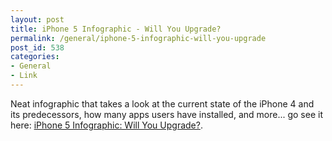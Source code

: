 ```yaml
---
layout: post
title: iPhone 5 Infographic - Will You Upgrade?
permalink: /general/iphone-5-infographic-will-you-upgrade
post_id: 538
categories:
- General
- Link
---
```


Neat infographic that takes a look at the current state of the iPhone 4 and its predecessors, how many apps users have installed, and more... go see it here: [iPhone 5 Infographic: Will You Upgrade?](http://mashable.com/2011/09/25/iphone-5-infographic/).
